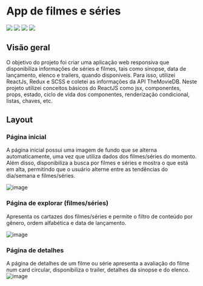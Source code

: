 # App de filmes e séries
<img src="https://img.shields.io/badge/React-20232A?style=for-the-badge&logo=react&logoColor=61DAFB"> <img src="https://img.shields.io/badge/React_Router-CA4245?style=for-the-badge&logo=react-router&logoColor=white"> <img src="https://img.shields.io/badge/Redux-593D88?style=for-the-badge&logo=redux&logoColor=white"> <img src="https://img.shields.io/badge/Sass-CC6699?style=for-the-badge&logo=sass&logoColor=white">

## Visão geral
O objetivo do projeto foi criar uma aplicação web responsiva que disponibiliza informações de séries e filmes, tais como sinopse, data de lançamento, elenco e trailers, quando disponíveis.
Para isso, utilizei ReactJs, Redux e SCSS e coletei as informações da API TheMovieDB.
Neste projeto utilizei conceitos básicos do ReactJS como jsx, componentes, props, estado, ciclo de vida dos componentes, renderização condicional, listas, chaves, etc.

## Layout
### Página inicial
A página inicial possui uma imagem de fundo que se alterna automaticamente, uma vez que utiliza dados dos filmes/séries do momento.
Além disso, disponibiliza a busca por filmes e séries e mostra o que está em alta, permitindo que o usuário alterne entre as tendências do dia/semana e filmes/séries.

![image](https://github.com/ViniNathan/movies-react/assets/109599829/319fe307-750a-4cbc-b595-c19a5fb62dce)

### Página de explorar (filmes/séries)
Apresenta os cartazes dos filmes/séries e permite o filtro de conteúdo por gênero, ordem alfabética e data de lançamento.

![image](https://github.com/ViniNathan/movies-react/assets/109599829/1d2be657-9f37-4357-ad99-1a19cc766049)

### Página de detalhes
A página de detalhes de um filme ou série apresenta a avaliação do filme num card circular, disponibiliza o trailer, detalhes da sinopse e do elenco.
![image](https://github.com/ViniNathan/movies-react/assets/109599829/8bd1ca71-c3bf-4cea-be86-e895004b5f1b)
